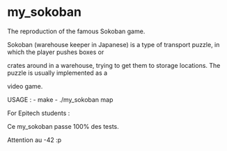 # my_sokoban
The reproduction of the famous Sokoban game.

Sokoban (warehouse keeper in Japanese) is a type of transport puzzle, in which the player pushes boxes or

crates around in a warehouse, trying to get them to storage locations. The puzzle is usually implemented as a

video game.

USAGE :
       - make
       - ./my_sokoban map

For Epitech students :

Ce my_sokoban passe 100% des tests.

Attention au -42 :p
